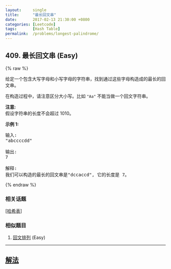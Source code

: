 ```yaml
---
layout:     single
title:      "最长回文串"
date:       2017-02-13 21:30:00 +0800
categories: [Leetcode]
tags:       [Hash Table]
permalink:  /problems/longest-palindrome/
---
```


## 409. 最长回文串 (Easy)

{% raw %}

<p>给定一个包含大写字母和小写字母的字符串，找到通过这些字母构造成的最长的回文串。</p>

<p>在构造过程中，请注意区分大小写。比如&nbsp;<code>&quot;Aa&quot;</code>&nbsp;不能当做一个回文字符串。</p>

<p><strong>注意:</strong><br />
假设字符串的长度不会超过 1010。</p>

<p><strong>示例 1: </strong></p>

<pre>
输入:
&quot;abccccdd&quot;

输出:
7

解释:
我们可以构造的最长的回文串是&quot;dccaccd&quot;, 它的长度是 7。
</pre>

{% endraw %}

### 相关话题
  [[哈希表](https://github.com/openset/leetcode/tree/master/tag/hash-table/README.md)]

### 相似题目
  1. [回文排列](/problems/palindrome-permutation) (Easy)

---

## [解法](https://github.com/openset/leetcode/tree/master/problems/longest-palindrome)
